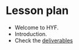 # Lesson plan

- Welcome to HYF.
- Introduction.
- Check the [deliverables](../deliverables/README.md)
